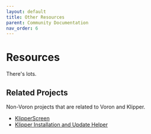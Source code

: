 ```yaml
---
layout: default
title: Other Resources
parent: Community Documentation
nav_order: 6
---
```


# Resources

There's lots.


## Related Projects

Non-Voron projects that are related to Voron and Klipper.

* [KlipperScreen](https://github.com/jordanruthe/KlipperScreen)
* [Klipper Installation and Update Helper](https://github.com/th33xitus/kiauh)
